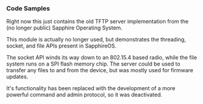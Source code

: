 ### Code Samples

Right now this just contains the old TFTP server implementation from the (no longer public) Sapphire Operating System.

This module is actually no longer used, but demonstrates the threading, socket, and file APIs present in SapphireOS.

The socket API winds its way down to an 802.15.4 based radio, while the file system runs on a SPI flash memory chip.  The server could be used to transfer any files to and from the device, but was mostly used for firmware updates.

It's functionality has been replaced with the development of a more powerful command and admin protocol, so it was deactivated.

